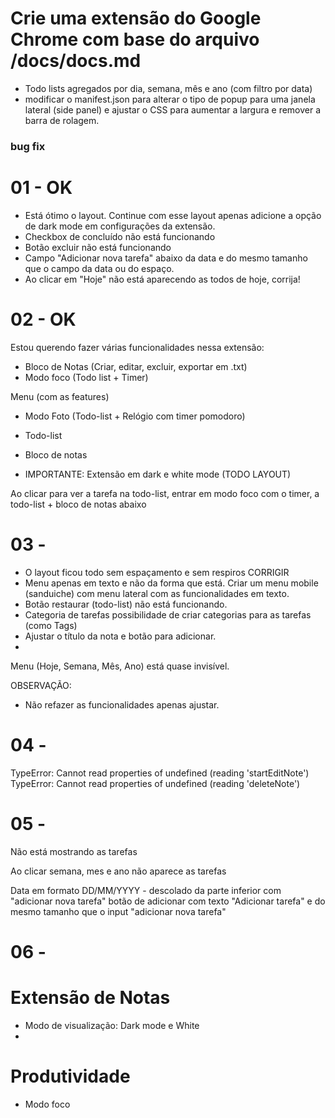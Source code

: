 # Crie uma extensão do Google Chrome com base do arquivo /docs/docs.md 

- Todo lists agregados por dia, semana, mês e ano (com filtro por data)
- modificar o manifest.json para alterar o tipo de popup para uma janela lateral (side panel) e ajustar o CSS para aumentar a largura e remover a barra de rolagem.


### bug fix

# 01 - OK
- Está ótimo o layout. Continue com esse layout apenas adicione a opção de dark mode em configurações da extensão.
- Checkbox de concluído não está funcionando
- Botão excluir não está funcionando
- Campo "Adicionar nova tarefa" abaixo da data e do mesmo tamanho que o campo da data ou do espaço.
- Ao clicar em "Hoje" não está aparecendo as todos de hoje, corrija!

# 02 - OK
Estou querendo fazer várias funcionalidades nessa extensão:
- Bloco de Notas (Criar, editar, excluir, exportar em .txt)
- Modo foco (Todo list + Timer)

Menu (com as features)
- Modo Foto (Todo-list + Relógio com timer pomodoro)
- Todo-list
- Bloco de notas

- IMPORTANTE: Extensão em dark e white mode (TODO LAYOUT)

Ao clicar para ver a tarefa na todo-list, entrar em modo foco com o timer, a todo-list + bloco de notas abaixo

# 03 - 

- O layout ficou todo sem espaçamento e sem respiros CORRIGIR
- Menu apenas em texto e não da forma que está. Criar um menu mobile (sanduiche) com menu lateral com as funcionalidades em texto.
- Botão restaurar (todo-list) não está funcionando.
- Categoria de tarefas possibilidade de criar categorias para as tarefas (como Tags)
- Ajustar o título da nota e botão para adicionar.
- 
Menu (Hoje, Semana, Mês, Ano) está quase invisível.

OBSERVAÇÃO:
- Não refazer as funcionalidades apenas ajustar.


# 04 - 

TypeError: Cannot read properties of undefined (reading 'startEditNote') TypeError: Cannot read properties of undefined (reading 'deleteNote')

# 05 - 

Não está mostrando as tarefas

Ao clicar semana, mes e ano não aparece as tarefas

Data em formato DD/MM/YYYY - descolado da parte inferior com "adicionar nova tarefa"  botão de adicionar com texto "Adicionar tarefa" e do mesmo tamanho que o input "adicionar nova tarefa"

# 06 - 

# Extensão de Notas
- Modo de visualização: Dark mode e White
- 

# Produtividade
- Modo foco